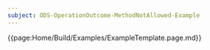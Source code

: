 ```yaml
---
subject: ODS-OperationOutcome-MethodNotAllowed-Example
---
```


{{page:Home/Build/Examples/ExampleTemplate.page.md}}